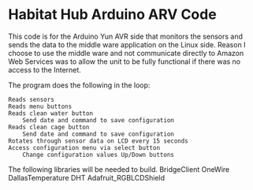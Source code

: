 # Habitat Hub Arduino ARV Code

This code is for the Arduino Yun AVR side that monitors the sensors and sends the data to the middle ware application on the Linux side.  Reason I choose to use the middle ware and not communicate directly to Amazon Web Services was to allow the unit to be fully functional if there was no access to the Internet.

The program does the following in the loop:

    Reads sensors
    Reads menu buttons
    Reads clean water button
        Send date and command to save configuration
    Reads clean cage button
        Send date and command to save configuration
    Rotates through sensor data on LCD every 15 seconds
    Access configuration menu via select button
        Change configuration values Up/Down buttons

The following libraries will be needed to build.
    BridgeClient
    OneWire
    DallasTemperature
    DHT
    Adafruit_RGBLCDShield

